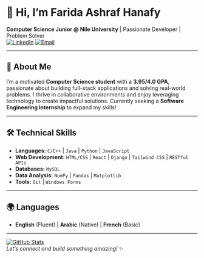 # 👋 Hi, I’m Farida Ashraf Hanafy
**Computer Science Junior @ Nile University** | Passionate Developer | Problem Solver  
[![LinkedIn](https://img.shields.io/badge/LinkedIn-Connect-blue?style=flat&logo=linkedin)](https://www.linkedin.com/in/farida-ashraf-0091a0301)
[![Email](https://img.shields.io/badge/Email-Reach%20Out-red?style=flat&logo=gmail)](mailto:Fariida.hanafy@gmail.com)

---

## 🚀 About Me
I’m a motivated **Computer Science student** with a **3.95/4.0 GPA**, passionate about building full-stack applications and solving real-world problems. I thrive in collaborative environments and enjoy leveraging technology to create impactful solutions. Currently seeking a **Software Engineering Internship** to expand my skills!

---

## 🛠️ Technical Skills
- **Languages:** `C/C++` | `Java` | `Python` | `JavaScript`
- **Web Development:** `HTML/CSS` | `React` | `Django` | `Tailwind CSS` | `RESTful APIs`
- **Databases:** `MySQL` 
- **Data Analysis:** `NumPy` | `Pandas` | `Matplotlib`
- **Tools:** `Git` | `Windows Forms`

---

## 🌍 Languages
- **English** (Fluent) | **Arabic** (Native) | **French** (Basic)  

---

[![GitHub Stats](https://github-readme-stats.vercel.app/api?username=fariioodaazz&show_icons=true&theme=radical)](https://github.com/fariioodaazz)  
*Let’s connect and build something amazing!* ✨
